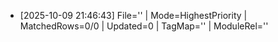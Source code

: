 - [2025-10-09 21:46:43] File='' | Mode=HighestPriority | MatchedRows=0/0 | Updated=0 | TagMap='' | ModuleRel=''
